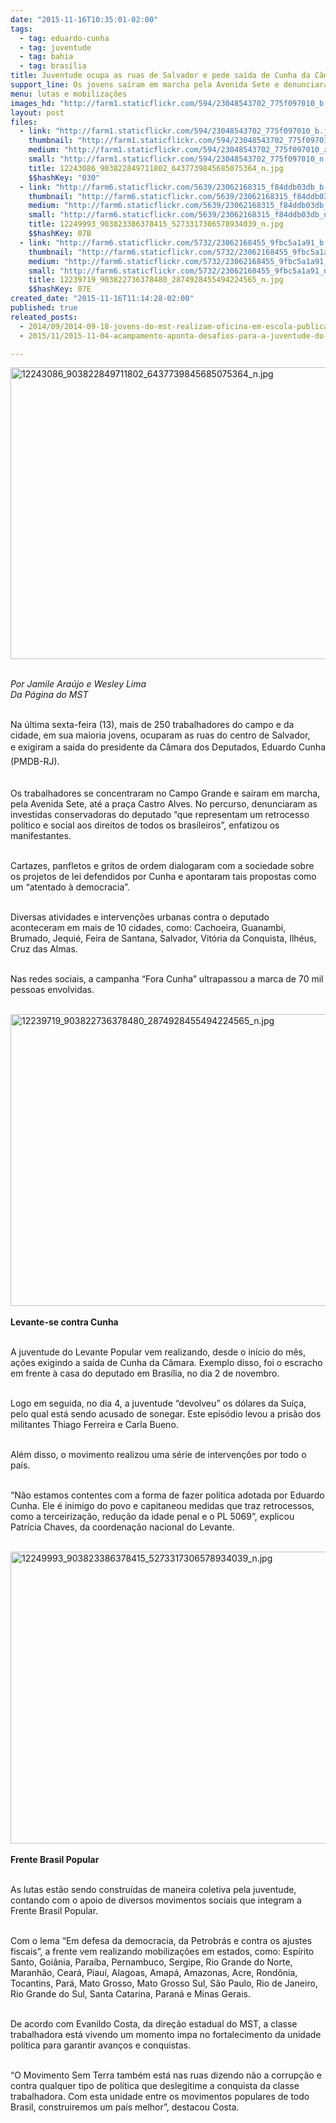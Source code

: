```yaml
---
date: "2015-11-16T10:35:01-02:00"
tags:
  - tag: eduardo-cunha
  - tag: juventude
  - tag: bahia
  - tag: brasília
title: Juventude ocupa as ruas de Salvador e pede saída de Cunha da Câmara
support_line: Os jovens saíram em marcha pela Avenida Sete e denunciaram as investidas conservadoras do deputado “que representam um retrocesso político e social aos direitos de todos os brasileiros”.
menu: lutas e mobilizações
images_hd: "http://farm1.staticflickr.com/594/23048543702_775f097010_b.jpg"
layout: post
files:
  - link: "http://farm1.staticflickr.com/594/23048543702_775f097010_b.jpg"
    thumbnail: "http://farm1.staticflickr.com/594/23048543702_775f097010_t.jpg"
    medium: "http://farm1.staticflickr.com/594/23048543702_775f097010_z.jpg"
    small: "http://farm1.staticflickr.com/594/23048543702_775f097010_n.jpg"
    title: 12243086_903822849711802_6437739845685075364_n.jpg
    $$hashKey: "030"
  - link: "http://farm6.staticflickr.com/5639/23062168315_f84ddb03db_b.jpg"
    thumbnail: "http://farm6.staticflickr.com/5639/23062168315_f84ddb03db_t.jpg"
    medium: "http://farm6.staticflickr.com/5639/23062168315_f84ddb03db_z.jpg"
    small: "http://farm6.staticflickr.com/5639/23062168315_f84ddb03db_n.jpg"
    title: 12249993_903823386378415_5273317306578934039_n.jpg
    $$hashKey: 07B
  - link: "http://farm6.staticflickr.com/5732/23062168455_9fbc5a1a91_b.jpg"
    thumbnail: "http://farm6.staticflickr.com/5732/23062168455_9fbc5a1a91_t.jpg"
    medium: "http://farm6.staticflickr.com/5732/23062168455_9fbc5a1a91_z.jpg"
    small: "http://farm6.staticflickr.com/5732/23062168455_9fbc5a1a91_n.jpg"
    title: 12239719_903822736378480_2874928455494224565_n.jpg
    $$hashKey: 07E
created_date: "2015-11-16T11:14:28-02:00"
published: true
releated_posts:
  - 2014/09/2014-09-18-jovens-do-mst-realizam-oficina-em-escola-publica-e-debatem-a-reforma-agraria.md
  - 2015/11/2015-11-04-acampamento-aponta-desafios-para-a-juventude-do-df-no-proximo-periodo.md

---
```

<p><img alt="12243086_903822849711802_6437739845685075364_n.jpg" height="467" src="http://farm1.staticflickr.com/594/23048543702_775f097010_b.jpg" width="700" /></p>

<p><br />
<em>Por Jamile Ara&uacute;jo e Wesley Lima<br />
Da P&aacute;gina do MST</em></p>

<p><br />
Na &uacute;ltima sexta-feira (13), mais de 250 trabalhadores do campo e da cidade, em sua maioria jovens, ocuparam as ruas do centro de Salvador, e<span style="line-height: 1.6;">&nbsp;exigiram&nbsp;a sa&iacute;da do presidente da C&acirc;mara dos Deputados, Eduardo Cunha (PMDB-RJ).</span></p>

<p><br />
Os trabalhadores se concentraram no Campo Grande e sa&iacute;ram em marcha, pela Avenida Sete, at&eacute; a pra&ccedil;a Castro Alves.&nbsp;No percurso, denunciaram as investidas conservadoras do deputado &ldquo;que representam um retrocesso pol&iacute;tico e social aos direitos de todos os brasileiros&rdquo;, enfatizou os manifestantes.</p>

<p><br />
Cartazes, panfletos e gritos de ordem dialogaram com a sociedade sobre os projetos de lei defendidos por Cunha e apontaram tais propostas como um &ldquo;atentado &agrave; democracia&rdquo;.&nbsp;</p>

<p><br />
Diversas atividades e interven&ccedil;&otilde;es urbanas contra o deputado aconteceram em mais de 10 cidades, como: Cachoeira, Guanambi, Brumado, Jequi&eacute;, Feira de Santana, Salvador, Vit&oacute;ria da Conquista, Ilh&eacute;us, Cruz das Almas.&nbsp;</p>

<p><br />
Nas redes sociais, a campanha &ldquo;Fora Cunha&rdquo; ultrapassou a marca de 70 mil pessoas envolvidas.&nbsp;<br />
&nbsp;</p>

<p><img alt="12239719_903822736378480_2874928455494224565_n.jpg" height="467" src="http://farm6.staticflickr.com/5732/23062168455_9fbc5a1a91_b.jpg" width="700" /><br />
<br />
<strong>Levante-se contra Cunha</strong></p>

<p><br />
A juventude do Levante Popular vem realizando, desde o in&iacute;cio do m&ecirc;s, a&ccedil;&otilde;es exigindo a sa&iacute;da de Cunha da C&acirc;mara. Exemplo disso, foi o escracho em frente &agrave; casa do deputado em Bras&iacute;lia, no dia 2 de novembro.&nbsp;</p>

<p><br />
Logo em seguida, no dia 4, a juventude &ldquo;devolveu&rdquo; os d&oacute;lares da Su&iacute;&ccedil;a, pelo qual est&aacute; sendo acusado de sonegar. Este epis&oacute;dio levou a pris&atilde;o dos militantes Thiago Ferreira e Carla Bueno.&nbsp;</p>

<p><br />
Al&eacute;m disso, o movimento realizou uma s&eacute;rie de interven&ccedil;&otilde;es por todo o pa&iacute;s.</p>

<p><br />
&ldquo;N&atilde;o estamos contentes com a forma de fazer pol&iacute;tica adotada por Eduardo Cunha. Ele &eacute; inimigo do povo e capitaneou medidas que traz retrocessos, como a terceiriza&ccedil;&atilde;o, redu&ccedil;&atilde;o da idade penal e o PL 5069&rdquo;, explicou Patr&iacute;cia Chaves, da coordena&ccedil;&atilde;o nacional do Levante.&nbsp;</p>

<p><br />
<img alt="12249993_903823386378415_5273317306578934039_n.jpg" height="467" src="http://farm6.staticflickr.com/5639/23062168315_f84ddb03db_b.jpg" width="700" /><br />
<br />
<strong>Frente Brasil Popular</strong></p>

<p><br />
As lutas est&atilde;o sendo constru&iacute;das de maneira coletiva pela juventude, contando com o apoio de diversos movimentos sociais que integram a Frente Brasil Popular.</p>

<p><br />
Com o lema &ldquo;Em defesa da democracia, da Petrobr&aacute;s e contra os ajustes fiscais&rdquo;, a frente vem realizando mobiliza&ccedil;&otilde;es em estados, como: Esp&iacute;rito Santo, Goi&acirc;nia, Para&iacute;ba, Pernambuco, Sergipe, Rio Grande do Norte, Maranh&atilde;o, Cear&aacute;, Piau&iacute;, Alagoas, Amap&aacute;, Amazonas, Acre, Rond&ocirc;nia, Tocantins, Par&aacute;, Mato Grosso, Mato Grosso Sul, S&atilde;o Paulo, Rio de Janeiro, Rio Grande do Sul, Santa Catarina, Paran&aacute; e Minas Gerais.</p>

<p><br />
De acordo com Evanildo Costa, da dire&ccedil;&atilde;o estadual do MST, a classe trabalhadora est&aacute; vivendo um momento impa no fortalecimento da unidade pol&iacute;tica para garantir avan&ccedil;os e conquistas.&nbsp;</p>

<p><br />
&ldquo;O Movimento Sem Terra tamb&eacute;m est&aacute; nas ruas dizendo n&atilde;o a corrup&ccedil;&atilde;o e contra qualquer tipo de pol&iacute;tica que deslegitime a conquista da classe trabalhadora. Com esta unidade entre os movimentos populares de todo Brasil, construiremos um pa&iacute;s melhor&rdquo;, destacou Costa.&nbsp;</p>
